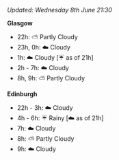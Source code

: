 *Updated: Wednesday 8th June 21:30*

**Glasgow**

* 22h: :partly_sunny: Partly Cloudy
* 23h, 0h: :cloud: Cloudy
* 1h: :cloud: Cloudy [:umbrella: as of 21h]
* 2h - 7h: :cloud: Cloudy
* 8h, 9h: :partly_sunny: Partly Cloudy

**Edinburgh**

* 22h - 3h: :cloud: Cloudy
* 4h - 6h: :umbrella: Rainy [:cloud: as of 21h]
* 7h: :cloud: Cloudy
* 8h: :partly_sunny: Partly Cloudy
* 9h: :cloud: Cloudy
